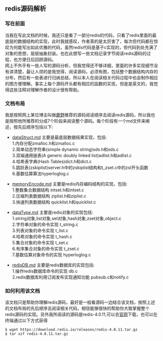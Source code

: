 ## redis源码解析      
### 写在前面     
当我在写此文档的时候，我还只是看了一部分redis的代码，只看了redis里面的最底层的数据结构的实现，此时我就感叹，作者真的是太厉害了，每次但代码都在惊叹为何能写出如此优雅的代码，虽然redis代码是基于c实现的，但代码到处充满了对象的思想，层层抽象封装。也在此想写一些文档记录字节阅读redis源码的过程，也方便日后回顾源码。       
网上不外乎有一些人写的源码分析，但我觉得还不够详细，里面的许多实现细节没有讲清楚，最让人烦的是我觉得，阅读源码，必须有图，包括整个数据结构内存的分布，然后有一些表进行归纳总结，所以本人在阅读相关代码过程中也会制作相应的图方便理解。事实上每个源码开头都有相应的函数的实现，但是是英文的，我觉得这些注释对理解作者的设计很有帮助。      
### 文档布局         
我是按照网上某位博主叫做[鹿野](https://www.cnblogs.com/breka/articles/9914787.html)推荐的源码阅读顺序去阅读redis源码，所以我也是按照他所推荐的分成7个阶段来阅读整个源码。每个阶段有一个md文件来阐述，按先后顺序包括以下:           

- [dataStruct.md](./dataStruct.md) 主要是最底层数据结果实现，包括:     
  1.内存分配zmalloc.h和zmalloc.c  
  2.简单动态字符串(simple dynamic string)sds.h和sds.c   
  3.双端通用链表(A generic doubly linked list)adlist.h和adlist.c     
  4.哈希表字典(Hash Tables)dict.h和dict.c    
  5.跳跃表(zskiplist)server.h中的zskiplist结构和t_zset.c中的zsl开头函数    
  6.基数估算算法hyperloglog.c 

- [memoryEncode.md](./memoryEncode.md) 主要是redis内存编码结构的实现，包括:     
  1.整数集合数据结构 intset.h和intset.c    
  2.压缩列表数据结构 ziplist.h和ziplist.c    
  3.快速列表数据结构 quicklist.h和quicklist.c      
  
- [dataType.md](./dataType.md) 主要是redis对象的实现包括:    
  1.string对象,list对象,set对象,hash对象,zset对象,object.c    
  2.字符串对象的命令实现 t_string.c  
  3.列表对象的命令实现 t_list.c    
  4.哈希对象的命令实现 t_hash.c   
  5.集合对象的命令实现 t_set.c  
  6.有序集合对象的命令实现 t_zset.c   
  7.基数估算对象命令的实现 hyperloglog.c   

- [redisDB.md](./redisDB.md) 主要是redis数据库的实现包括:     
  1.操作redis数据库命令的实现 db.c     
  2.redis数据库利用订阅发布实现通知功能 pubsub.c和notify.c  
  
  
   

      
  

### 如何利用该文档     
该文档只是帮助你理解redis源码，最好是一般看源码一边结合该文档，按照上述的文档布局的先后顺序去阅读相关代码，相信能够很快的帮助你大致掌握整个redis源码的实现。另外我所阅读的源码是redis-4.0.11,可以去[官网](https://redis.io/download)下载，也可以在终端通过以下方式获得           
```
$ wget https://download.redis.io/releases/redis-4.0.11.tar.gz
$ tar xzf redis-4.0.11.tar.gz  
```    
